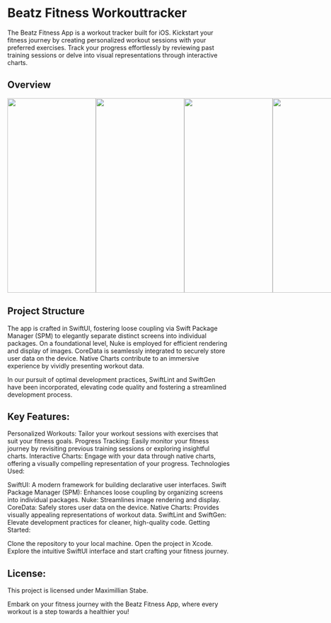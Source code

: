 # Beatz Fitness Workouttracker

The Beatz Fitness App is a workout tracker built for iOS. Kickstart your fitness journey by creating personalized workout sessions with your preferred exercises. Track your progress effortlessly by reviewing past training sessions or delve into visual representations through interactive charts.

## Overview

<div style="display: flex; flex-direction: row;">
  <img src="https://github.com/maxistb/Beatz-Fitness/assets/127623368/8f54367a-921d-4c11-8e0f-9874b92779b2" width="200" height="440">
  <img src="https://github.com/maxistb/Beatz-Fitness/assets/127623368/a1f08eec-c927-40b6-b4e8-9b3afa77bb24" width="200" height="440">
  <img src="https://github.com/maxistb/Beatz-Fitness/assets/127623368/342de8a2-eaa8-426f-9603-ebe5e24f4edf" width="200" height="440">
  <img src="https://github.com/maxistb/Beatz-Fitness/assets/127623368/df49f8e5-b929-4d2f-83c6-93755dee1958" width="200" height="440">
</div>

## Project Structure

The app is crafted in SwiftUI, fostering loose coupling via Swift Package Manager (SPM) to elegantly separate distinct screens into individual packages. On a foundational level, Nuke is employed for efficient rendering and display of images. CoreData is seamlessly integrated to securely store user data on the device. Native Charts contribute to an immersive experience by vividly presenting workout data.

In our pursuit of optimal development practices, SwiftLint and SwiftGen have been incorporated, elevating code quality and fostering a streamlined development process.

## Key Features:

Personalized Workouts: Tailor your workout sessions with exercises that suit your fitness goals.
Progress Tracking: Easily monitor your fitness journey by revisiting previous training sessions or exploring insightful charts.
Interactive Charts: Engage with your data through native charts, offering a visually compelling representation of your progress.
Technologies Used:

SwiftUI: A modern framework for building declarative user interfaces.
Swift Package Manager (SPM): Enhances loose coupling by organizing screens into individual packages.
Nuke: Streamlines image rendering and display.
CoreData: Safely stores user data on the device.
Native Charts: Provides visually appealing representations of workout data.
SwiftLint and SwiftGen: Elevate development practices for cleaner, high-quality code.
Getting Started:

Clone the repository to your local machine.
Open the project in Xcode.
Explore the intuitive SwiftUI interface and start crafting your fitness journey.

## License:
This project is licensed under Maximillian Stabe.

Embark on your fitness journey with the Beatz Fitness App, where every workout is a step towards a healthier you!
